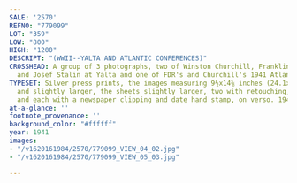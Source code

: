 ```yaml
---
SALE: '2570'
REFNO: "779099"
LOT: "359"
LOW: "800"
HIGH: "1200"
DESCRIPT: "(WWII--YALTA AND ATLANTIC CONFERENCES)"
CROSSHEAD: A group of 3 photographs, two of Winston Churchill, Franklin D. Roosevelt,
  and Josef Stalin at Yalta and one of FDR's and Churchill's 1941 Atlantic Conference.
TYPESET: Silver press prints, the images measuring 9½x14⅝ inches (24.1x37.1 cm.),
  and slightly larger, the sheets slightly larger, two with retouching, on recto,
  and each with a newspaper clipping and date hand stamp, on verso. 1941 and 1945
at-a-glance: ''
footnote_provenance: ''
background_color: "#ffffff"
year: 1941
images:
- "/v1620161984/2570/779099_VIEW_04_02.jpg"
- "/v1620161984/2570/779099_VIEW_05_03.jpg"

---
```

